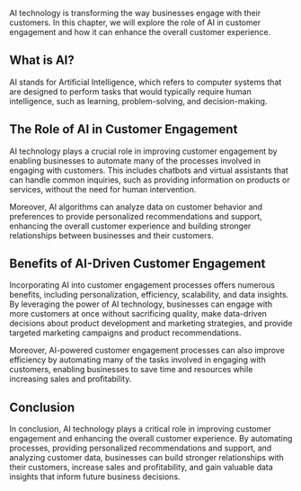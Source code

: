 
AI technology is transforming the way businesses engage with their customers. In this chapter, we will explore the role of AI in customer engagement and how it can enhance the overall customer experience.

What is AI?
-----------

AI stands for Artificial Intelligence, which refers to computer systems that are designed to perform tasks that would typically require human intelligence, such as learning, problem-solving, and decision-making.

The Role of AI in Customer Engagement
-------------------------------------

AI technology plays a crucial role in improving customer engagement by enabling businesses to automate many of the processes involved in engaging with customers. This includes chatbots and virtual assistants that can handle common inquiries, such as providing information on products or services, without the need for human intervention.

Moreover, AI algorithms can analyze data on customer behavior and preferences to provide personalized recommendations and support, enhancing the overall customer experience and building stronger relationships between businesses and their customers.

Benefits of AI-Driven Customer Engagement
-----------------------------------------

Incorporating AI into customer engagement processes offers numerous benefits, including personalization, efficiency, scalability, and data insights. By leveraging the power of AI technology, businesses can engage with more customers at once without sacrificing quality, make data-driven decisions about product development and marketing strategies, and provide targeted marketing campaigns and product recommendations.

Moreover, AI-powered customer engagement processes can also improve efficiency by automating many of the tasks involved in engaging with customers, enabling businesses to save time and resources while increasing sales and profitability.

Conclusion
----------

In conclusion, AI technology plays a critical role in improving customer engagement and enhancing the overall customer experience. By automating processes, providing personalized recommendations and support, and analyzing customer data, businesses can build stronger relationships with their customers, increase sales and profitability, and gain valuable data insights that inform future business decisions.

